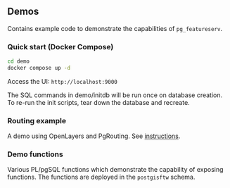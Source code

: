 ## Demos

Contains example code to demonstrate the capabilities of `pg_featureserv`.

### Quick start (Docker Compose)

```sh
cd demo
docker compose up -d
```

Access the UI: `http://localhost:9000`

The SQL commands in demo/initdb will be run once on database creation. To re-run the init scripts, tear down the database and recreate.

### Routing example

A demo using OpenLayers and PgRouting.
See [instructions](routing/openlayers-pgrouting.md).

### Demo functions

Various PL/pgSQL functions
which demonstrate the capability of exposing functions.
The functions are deployed in the `postgisftw` schema.
